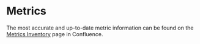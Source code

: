 # Metrics

The most accurate and up-to-date metric information can be found on the [Metrics Inventory](https://mozilla-hub.atlassian.net/wiki/spaces/DATA/pages/620494911/Metrics+Inventory) page in Confluence.
